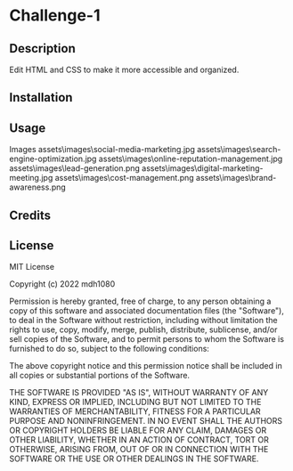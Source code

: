 # Challenge-1

## Description
Edit HTML and CSS to make it more accessible and organized. 

## Installation



## Usage
Images 
assets\images\social-media-marketing.jpg
assets\images\search-engine-optimization.jpg
assets\images\online-reputation-management.jpg
assets\images\lead-generation.png
assets\images\digital-marketing-meeting.jpg
assets\images\cost-management.png
assets\images\brand-awareness.png

## Credits



## License

MIT License

Copyright (c) 2022 mdh1080

Permission is hereby granted, free of charge, to any person obtaining a copy
of this software and associated documentation files (the "Software"), to deal
in the Software without restriction, including without limitation the rights
to use, copy, modify, merge, publish, distribute, sublicense, and/or sell
copies of the Software, and to permit persons to whom the Software is
furnished to do so, subject to the following conditions:

The above copyright notice and this permission notice shall be included in all
copies or substantial portions of the Software.

THE SOFTWARE IS PROVIDED "AS IS", WITHOUT WARRANTY OF ANY KIND, EXPRESS OR
IMPLIED, INCLUDING BUT NOT LIMITED TO THE WARRANTIES OF MERCHANTABILITY,
FITNESS FOR A PARTICULAR PURPOSE AND NONINFRINGEMENT. IN NO EVENT SHALL THE
AUTHORS OR COPYRIGHT HOLDERS BE LIABLE FOR ANY CLAIM, DAMAGES OR OTHER
LIABILITY, WHETHER IN AN ACTION OF CONTRACT, TORT OR OTHERWISE, ARISING FROM,
OUT OF OR IN CONNECTION WITH THE SOFTWARE OR THE USE OR OTHER DEALINGS IN THE
SOFTWARE.

